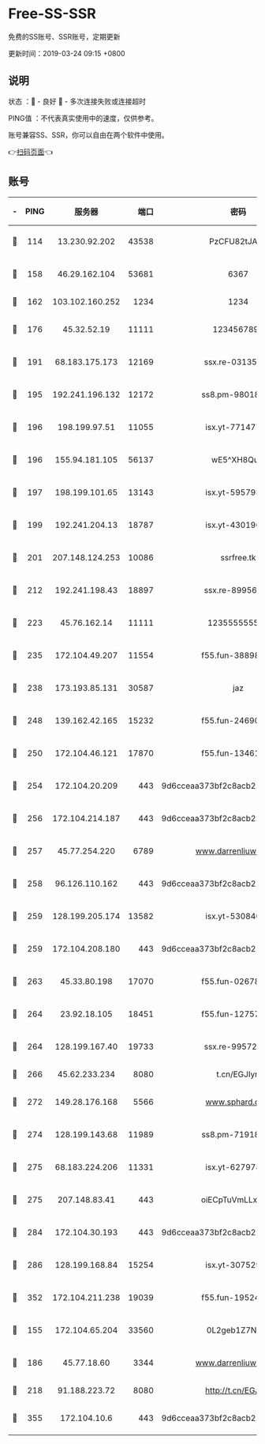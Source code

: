 # Free-SS-SSR

免费的SS账号、SSR账号，定期更新

更新时间：2019-03-24 09:15 +0800

## 说明

状态     ：🙂 - 良好 🙁 - 多次连接失败或连接超时

PING值   ：不代表真实使用中的速度，仅供参考。

账号兼容SS、SSR，你可以自由在两个软件中使用。

👉[扫码页面](https://liesauer.github.io/Free-SS-SSR/)👈

## 账号

|-|PING|服务器|端口|密码|加密方式|区域|
|:----:|:----:|:-----:|-----:|:----:|:----:|:----:|
|🙂|114|13.230.92.202|43538|PzCFU82tJAdZ|aes-256-cfb|JP|
|🙂|158|46.29.162.104|53681|6367|aes-128-ctr|RU|
|🙂|162|103.102.160.252|1234|1234|rc4-md5|JP|
|🙂|176|45.32.52.19|11111|1234567890|aes-256-cfb|JP|
|🙂|191|68.183.175.173|12169|ssx.re-03135267|aes-256-cfb|US|
|🙂|195|192.241.196.132|12172|ss8.pm-98018739|aes-256-cfb|US|
|🙂|196|198.199.97.51|11055|isx.yt-77147725|aes-256-cfb|US|
|🙂|196|155.94.181.105|56137|wE5^XH8Quw|aes-256-cfb|US|
|🙂|197|198.199.101.65|13143|isx.yt-59579379|aes-256-cfb|US|
|🙂|199|192.241.204.13|18787|isx.yt-43019684|aes-256-cfb|US|
|🙂|201|207.148.124.253|10086|ssrfree.tk|aes-256-cfb|SG|
|🙂|212|192.241.198.43|18897|ssx.re-89956997|aes-256-cfb|US|
|🙂|223|45.76.162.14|11111|123555555555|aes-256-cfb|SG|
|🙂|235|172.104.49.207|11554|f55.fun-38898719|aes-256-cfb|SG|
|🙂|238|173.193.85.131|30587|jaz|aes-256-cfb|US|
|🙂|248|139.162.42.165|15232|f55.fun-24690727|aes-256-cfb|SG|
|🙂|250|172.104.46.121|17870|f55.fun-13461300|aes-256-cfb|SG|
|🙂|254|172.104.20.209|443|9d6cceaa373bf2c8acb22e60b6a58be6|aes-256-cfb|US|
|🙂|256|172.104.214.187|443|9d6cceaa373bf2c8acb22e60b6a58be6|aes-256-cfb|US|
|🙂|257|45.77.254.220|6789|www.darrenliuwei.com|aes-256-cfb|SG|
|🙂|258|96.126.110.162|443|9d6cceaa373bf2c8acb22e60b6a58be6|aes-256-cfb|US|
|🙂|259|128.199.205.174|13582|isx.yt-53084018|aes-256-cfb|SG|
|🙂|259|172.104.208.180|443|9d6cceaa373bf2c8acb22e60b6a58be6|aes-256-cfb|US|
|🙂|263|45.33.80.198|17070|f55.fun-02678742|aes-256-cfb|US|
|🙂|264|23.92.18.105|18451|f55.fun-12757664|aes-256-cfb|US|
|🙂|264|128.199.167.40|19733|ssx.re-99572937|aes-256-cfb|SG|
|🙂|266|45.62.233.234|8080|t.cn/EGJIyrl|rc4-md5|CA|
|🙂|272|149.28.176.168|5566|www.sphard.com|aes-256-cfb|AU|
|🙂|274|128.199.143.68|11989|ss8.pm-71918641|aes-256-cfb|SG|
|🙂|275|68.183.224.206|11331|isx.yt-62797892|aes-256-cfb|SG|
|🙂|275|207.148.83.41|443|oiECpTuVmLLxk4Ts|aes-256-cfb|AU|
|🙂|284|172.104.30.193|443|9d6cceaa373bf2c8acb22e60b6a58be6|aes-256-cfb|US|
|🙂|286|128.199.168.84|15254|isx.yt-30752929|aes-256-cfb|SG|
|🙂|352|172.104.211.238|19039|f55.fun-19524723|aes-256-cfb|US|
|🙂|155|172.104.65.204|33560|0L2geb1Z7NQM|aes-256-cfb|JP|
|🙂|186|45.77.18.60|3344|www.darrenliuwei.com|aes-256-cfb|JP|
|🙂|218|91.188.223.72|8080|http://t.cn/EGJIyrl|rc4-md5|RU|
|🙂|355|172.104.10.6|443|9d6cceaa373bf2c8acb22e60b6a58be6|aes-256-cfb|US|

